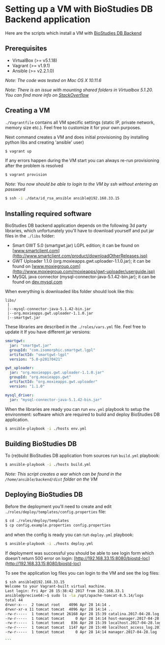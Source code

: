 # Setting up a VM with BioStudies DB Backend application #

Here are the scripts which install a VM with [BioStudies DB Backend](https://github.com/EBIBioStudies/BackendWebApp) 

## Prerequisites ##
* VirtualBox (>= v5.1.18)
* Vagrant (>= v1.9.1)
* Ansible (>= v2.2.1.0)

*Note: The code was tested on Mac OS X 10.11.6*

*Note: There is an issue with mounting shared folders in Virtualbox 5.1.20. You can find more info on
[StackOverflow](http://stackoverflow.com/questions/43492322/vagrant-was-unable-to-mount-virtualbox-shared-folders)*

## Creating a VM ##

`./Vagrantfile` contains all VM specific settings (static IP, private network, memory size etc.). Feel free to 
customize it for your own purposes.

Next command creates a VM and does initial provisioning (by installing python libs and creating 'ansible' user) 

````sh
$ vagrant up 
````

If any errors happen during the VM start you can always re-run provisioning after the problem is resolved

````sh
$ vagrant provision
````

*Note: You now should be able to login to the VM by ssh without entering an password*
````sh
$ ssh -i ./data/id_rsa_ansible ansible@192.168.33.15
````

## Installing required software ##

BioStudies DB backend application depends on the following 3d party libraries, which unfortunately you'll have to download yourself 
and put jar files in the `./libs` folder:
* Smart GWT 5.0 (smartgwt.jar) LGPL edition; it can be found on [www.smartclient.com](http://www.smartclient.com/product/downloadOtherReleases.jsp)
* GWT Uploader 1.1.0 (org.moxieapps.gwt.uploader-1.1.0.jar); it can be found on [www.moxiegroup.com](http://www.moxiegroup.com/moxieapps/gwt-uploader/userguide.jsp) 
* MySQL java connector (mysql-connector-java-5.1.42-bin.jar); it can be found on [dev.mysql.com](https://dev.mysql.com/downloads/connector/j/5.1.html)

When everything is downloaded libs folder should look like this:
````
libs/
 |
 |--mysql-connector-java-5.1.42-bin.jar
 |--org.moxieapps.gwt.uploader-1.1.0.jar
 |--smartgwt.jar

````

These libraries are described in the `./roles/vars.yml` file. Feel free to update it If you have different jar versions:
 ````yaml
 smartgwt:
   jar: "smartgwt.jar"
   groupId: "com.isomorphic.smartgwt.lgpl"
   artifactId: "smartgwt-lgpl"
   version: "5.0-p20170421"
 
 gwt_uploader:
   jar: "org.moxieapps.gwt.uploader-1.1.0.jar"
   groupId: "org.moxieapps.gwt"
   artifactId: "org.moxieapps.gwt.uploader"
   version: "1.1.0"
 
 mysql_driver:
   jar: "mysql-connector-java-5.1.42-bin.jar"
 ````
 
When the libraries are ready you can run `env.yml` playbook to setup the environment: software which are required to build 
and deploy BioStudies DB application.
````sh
$ ansible-playbook -i ./hosts env.yml
````

## Building BioStudies DB ##

To (re)build BioStudies DB application from sources run `build.yml` playbook: 

````sh
$ ansible-playbook -i ./hosts build.yml
````

*Note: This script creates a war which can be found in the `/home/ansible/backend/dist` folder on the VM*  


## Deploying BioStudies DB ##

Before the deployment you'll need to create and edit `./roles/deploy/templates/config.properties` file:
````sh
$ cd ./roles/deploy/templates
$ cp config.example.properties config.properties
````

and when the config is ready you can run `deploy.yml` playbook:
````sh
$ ansible-playbook -i ./hosts deploy.yml
````

If deployment was successful you should be able to see login form which doesn't return 500 error on login: 
[http://192.168.33.15:8080/biostd-loc](http://192.168.33.15:8080/biostd-loc)

To see the application log files you can login to the VM and see the log files:
````sh
$ ssh ansible@192.168.33.15
Welcome to your Vagrant-built virtual machine.
Last login: Fri Apr 28 15:38:42 2017 from 192.168.33.1
ansible@precise64:~$ sudo ls -la /opt/apache-tomcat-8.5.14/logs
total 44
drwxr-x---  2 tomcat root    4096 Apr 28 14:14 .
drwxr-xr-x 11 tomcat tomcat  4096 Apr 28 14:14 ..
-rw-r-----  1 tomcat tomcat 26168 Apr 28 15:39 catalina.2017-04-28.log
-rw-r-----  1 tomcat tomcat     0 Apr 28 14:14 host-manager.2017-04-28.log
-rw-r-----  1 tomcat tomcat   836 Apr 28 15:39 localhost.2017-04-28.log
-rw-r-----  1 tomcat tomcat  1147 Apr 28 15:40 localhost_access_log.2017-04-28.txt
-rw-r-----  1 tomcat tomcat     0 Apr 28 14:14 manager.2017-04-28.log

```
